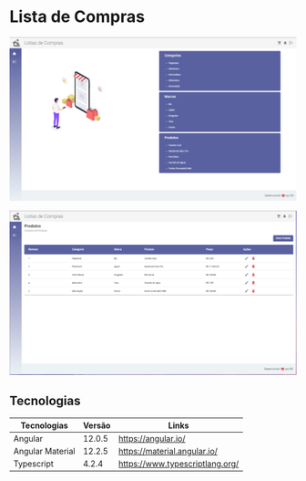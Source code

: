 # Lista de Compras

![](https://github.com/Bxstars/Lista-de-Compras/blob/master/home.PNG)

![](https://github.com/Bxstars/Lista-de-Compras/blob/master/produtos.PNG)

## Tecnologias 

Tecnologias | Versão | Links
------------ | ------------- | -------------
Angular | 12.0.5 | https://angular.io/
Angular Material| 12.2.5 | https://material.angular.io/
Typescript | 4.2.4 | https://www.typescriptlang.org/
